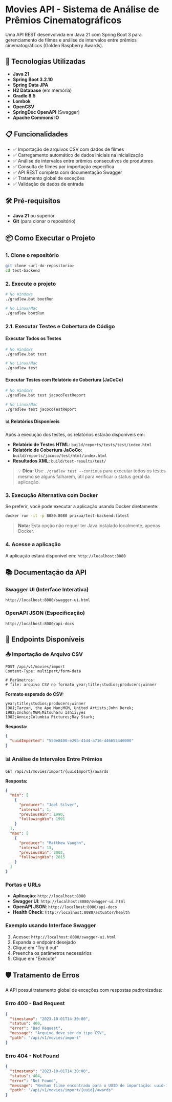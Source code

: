 # Movies API - Sistema de Análise de Prêmios Cinematográficos

Uma API REST desenvolvida em Java 21 com Spring Boot 3 para gerenciamento de filmes e análise de intervalos entre prêmios cinematográficos (Golden Raspberry Awards).

## 🚀 Tecnologias Utilizadas

- **Java 21**
- **Spring Boot 3.2.10**
- **Spring Data JPA**
- **H2 Database** (em memória)
- **Gradle 8.5**
- **Lombok**
- **OpenCSV**
- **SpringDoc OpenAPI** (Swagger)
- **Apache Commons IO**

## 📋 Funcionalidades

- ✅ Importação de arquivos CSV com dados de filmes
- ✅ Carregamento automático de dados iniciais na inicialização
- ✅ Análise de intervalos entre prêmios consecutivos de produtores
- ✅ Consulta de filmes por importação específica
- ✅ API REST completa com documentação Swagger
- ✅ Tratamento global de exceções
- ✅ Validação de dados de entrada

## 🛠️ Pré-requisitos

- **Java 21** ou superior
- **Git** (para clonar o repositório)

## 📦 Como Executar o Projeto

### 1. Clone o repositório
```bash
git clone <url-do-repositorio>
cd test-backend
```

### 2. Execute o projeto
```bash
# No Windows
./gradlew.bat bootRun

# No Linux/Mac
./gradlew bootRun
```

### 2.1. Executar Testes e Cobertura de Código

#### Executar Todos os Testes
```bash
# No Windows
./gradlew.bat test

# No Linux/Mac
./gradlew test
```

#### Executar Testes com Relatório de Cobertura (JaCoCo)
```bash
# No Windows
./gradlew.bat test jacocoTestReport

# No Linux/Mac
./gradlew test jacocoTestReport
```
#### 📊 Relatórios Disponíveis

Após a execução dos testes, os relatórios estarão disponíveis em:
- **Relatório de Testes HTML**: `build/reports/tests/test/index.html`
- **Relatório de Cobertura JaCoCo**: `build/reports/jacoco/test/html/index.html`
- **Resultados XML**: `build/test-results/test/`

> 💡 **Dica:** Use `./gradlew test --continue` para executar todos os testes mesmo se alguns falharem, útil para verificar o status geral da aplicação.

### 3. Execução Alternativa com Docker
Se preferir, você pode executar a aplicação usando Docker diretamente:

```bash
docker run -it -p 8080:8080 prixua/test-backend:latest
```

> **Nota:** Esta opção não requer ter Java instalado localmente, apenas Docker.

### 4. Acesse a aplicação
A aplicação estará disponível em: `http://localhost:8080`

## 📚 Documentação da API

### Swagger UI (Interface Interativa)
```
http://localhost:8080/swagger-ui.html
```

### OpenAPI JSON (Especificação)
```
http://localhost:8080/api-docs
```

## 🔗 Endpoints Disponíveis

### 📤 Importação de Arquivo CSV
```http
POST /api/v1/movies/import
Content-Type: multipart/form-data

# Parâmetros:
# file: arquivo CSV no formato year;title;studios;producers;winner
```

**Formato esperado do CSV:**
```csv
year;title;studios;producers;winner
1981;Tarzan, the Ape Man;MGM, United Artists;John Derek;
1982;Inchon;MGM;Mitsuharu Ishii;yes
1982;Annie;Columbia Pictures;Ray Stark;
```

**Resposta:**
```json
{
  "uuidImported": "550e8400-e29b-41d4-a716-446655440000"
}
```

### 📊 Análise de Intervalos Entre Prêmios
```http
GET /api/v1/movies/import/{uuidImport}/awards
```

**Resposta:**
```json
{
  "min": [
    {
      "producer": "Joel Silver",
      "interval": 1,
      "previousWin": 1990,
      "followingWin": 1991
    }
  ],
  "max": [
    {
      "producer": "Matthew Vaughn",
      "interval": 13,
      "previousWin": 2002,
      "followingWin": 2015
    }
  ]
}
```

### Portas e URLs
- **Aplicação**: `http://localhost:8080`
- **Swagger UI**: `http://localhost:8080/swagger-ui.html`
- **OpenAPI JSON**: `http://localhost:8080/api-docs`
- **Health Check**: `http://localhost:8080/actuator/health`

### Exemplo usando Interface Swagger

1. Acesse: `http://localhost:8080/swagger-ui.html`
2. Expanda o endpoint desejado
3. Clique em "Try it out"
4. Preencha os parâmetros necessários
5. Clique em "Execute"

## 🛡️ Tratamento de Erros

A API possui tratamento global de exceções com respostas padronizadas:

### Erro 400 - Bad Request
```json
{
  "timestamp": "2023-10-01T14:30:00",
  "status": 400,
  "error": "Bad Request",
  "message": "Arquivo deve ser do tipo CSV",
  "path": "/api/v1/movies/import"
}
```

### Erro 404 - Not Found
```json
{
  "timestamp": "2023-10-01T14:30:00",
  "status": 404,
  "error": "Not Found",
  "message": "Nenhum filme encontrado para o UUID de importação: uuid-inexistente",
  "path": "/api/v1/movies/import/{uuid}/awards"
}
```
